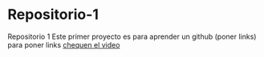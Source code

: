 # Repositorio-1
Repositorio 1
Este primer proyecto es para aprender un github (poner links)
para poner links [chequen el video](https://www.youtube.com/watch?v=eWtjgfzpt6Y) 

